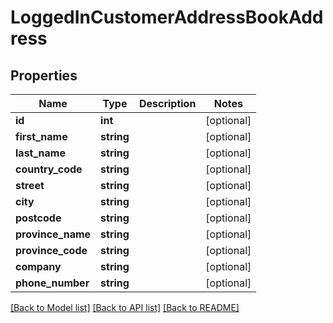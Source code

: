 # LoggedInCustomerAddressBookAddress

## Properties
Name | Type | Description | Notes
------------ | ------------- | ------------- | -------------
**id** | **int** |  | [optional] 
**first_name** | **string** |  | [optional] 
**last_name** | **string** |  | [optional] 
**country_code** | **string** |  | [optional] 
**street** | **string** |  | [optional] 
**city** | **string** |  | [optional] 
**postcode** | **string** |  | [optional] 
**province_name** | **string** |  | [optional] 
**province_code** | **string** |  | [optional] 
**company** | **string** |  | [optional] 
**phone_number** | **string** |  | [optional] 

[[Back to Model list]](../README.md#documentation-for-models) [[Back to API list]](../README.md#documentation-for-api-endpoints) [[Back to README]](../README.md)


